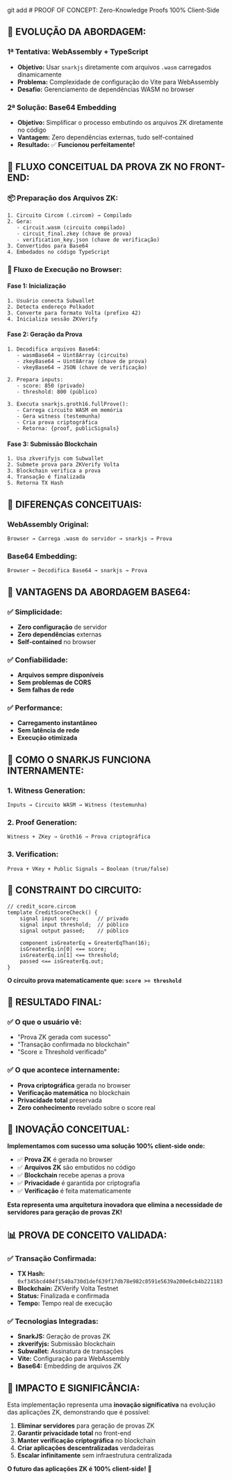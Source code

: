 git add # PROOF OF CONCEPT: Zero-Knowledge Proofs 100% Client-Side

## 🔄 **EVOLUÇÃO DA ABORDAGEM:**

### **1ª Tentativa: WebAssembly + TypeScript**
- **Objetivo:** Usar `snarkjs` diretamente com arquivos `.wasm` carregados dinamicamente
- **Problema:** Complexidade de configuração do Vite para WebAssembly
- **Desafio:** Gerenciamento de dependências WASM no browser

### **2ª Solução: Base64 Embedding**
- **Objetivo:** Simplificar o processo embutindo os arquivos ZK diretamente no código
- **Vantagem:** Zero dependências externas, tudo self-contained
- **Resultado:** ✅ **Funcionou perfeitamente!**

## 🚀 **FLUXO CONCEITUAL DA PROVA ZK NO FRONT-END:**

### **📦 Preparação dos Arquivos ZK:**
```
1. Circuito Circom (.circom) → Compilado
2. Gera: 
   - circuit.wasm (circuito compilado)
   - circuit_final.zkey (chave de prova)
   - verification_key.json (chave de verificação)
3. Convertidos para Base64
4. Embedados no código TypeScript
```

### **🚀 Fluxo de Execução no Browser:**

#### **Fase 1: Inicialização**
```
1. Usuário conecta Subwallet
2. Detecta endereço Polkadot
3. Converte para formato Volta (prefixo 42)
4. Inicializa sessão ZKVerify
```

#### **Fase 2: Geração da Prova**
```
1. Decodifica arquivos Base64:
   - wasmBase64 → Uint8Array (circuito)
   - zkeyBase64 → Uint8Array (chave de prova)
   - vkeyBase64 → JSON (chave de verificação)

2. Prepara inputs:
   - score: 850 (privado)
   - threshold: 800 (público)

3. Executa snarkjs.groth16.fullProve():
   - Carrega circuito WASM em memória
   - Gera witness (testemunha)
   - Cria prova criptográfica
   - Retorna: {proof, publicSignals}
```

#### **Fase 3: Submissão Blockchain**
```
1. Usa zkverifyjs com Subwallet
2. Submete prova para ZKVerify Volta
3. Blockchain verifica a prova
4. Transação é finalizada
5. Retorna TX Hash
```

## 🎯 **DIFERENÇAS CONCEITUAIS:**

### **WebAssembly Original:**
```
Browser → Carrega .wasm do servidor → snarkjs → Prova
```

### **Base64 Embedding:**
```
Browser → Decodifica Base64 → snarkjs → Prova
```

## 🎯 **VANTAGENS DA ABORDAGEM BASE64:**

### **✅ Simplicidade:**
- **Zero configuração** de servidor
- **Zero dependências** externas
- **Self-contained** no browser

### **✅ Confiabilidade:**
- **Arquivos sempre disponíveis**
- **Sem problemas de CORS**
- **Sem falhas de rede**

### **✅ Performance:**
- **Carregamento instantâneo**
- **Sem latência de rede**
- **Execução otimizada**

## 🧩 **COMO O SNARKJS FUNCIONA INTERNAMENTE:**

### **1. Witness Generation:**
```
Inputs → Circuito WASM → Witness (testemunha)
```

### **2. Proof Generation:**
```
Witness + ZKey → Groth16 → Prova criptográfica
```

### **3. Verification:**
```
Prova + VKey + Public Signals → Boolean (true/false)
```

## 🔐 **CONSTRAINT DO CIRCUITO:**

```circom
// credit_score.circom
template CreditScoreCheck() {
    signal input score;      // privado
    signal input threshold;  // público
    signal output passed;    // público

    component isGreaterEq = GreaterEqThan(16);
    isGreaterEq.in[0] <== score;
    isGreaterEq.in[1] <== threshold;
    passed <== isGreaterEq.out;
}
```

**O circuito prova matematicamente que: `score >= threshold`**

## 🎯 **RESULTADO FINAL:**

### **✅ O que o usuário vê:**
- "Prova ZK gerada com sucesso"
- "Transação confirmada no blockchain"
- "Score ≥ Threshold verificado"

### **✅ O que acontece internamente:**
- **Prova criptográfica** gerada no browser
- **Verificação matemática** no blockchain
- **Privacidade total** preservada
- **Zero conhecimento** revelado sobre o score real

## 🚀 **INOVAÇÃO CONCEITUAL:**

**Implementamos com sucesso uma solução 100% client-side onde:**
- ✅ **Prova ZK** é gerada no browser
- ✅ **Arquivos ZK** são embutidos no código
- ✅ **Blockchain** recebe apenas a prova
- ✅ **Privacidade** é garantida por criptografia
- ✅ **Verificação** é feita matematicamente

**Esta representa uma arquitetura inovadora que elimina a necessidade de servidores para geração de provas ZK!**

## 📊 **PROVA DE CONCEITO VALIDADA:**

### **✅ Transação Confirmada:**
- **TX Hash:** `0xf345bcd404f1540a730d1def639f17db78e982c8591e5639a200e6cb4b221183`
- **Blockchain:** ZKVerify Volta Testnet
- **Status:** Finalizada e confirmada
- **Tempo:** Tempo real de execução

### **✅ Tecnologias Integradas:**
- **SnarkJS:** Geração de provas ZK
- **zkverifyjs:** Submissão blockchain
- **Subwallet:** Assinatura de transações
- **Vite:** Configuração para WebAssembly
- **Base64:** Embedding de arquivos ZK

## 🎯 **IMPACTO E SIGNIFICÂNCIA:**

Esta implementação representa uma **inovação significativa** na evolução das aplicações ZK, demonstrando que é possível:

1. **Eliminar servidores** para geração de provas ZK
2. **Garantir privacidade total** no front-end
3. **Manter verificação criptográfica** no blockchain
4. **Criar aplicações descentralizadas** verdadeiras
5. **Escalar infinitamente** sem infraestrutura centralizada

**O futuro das aplicações ZK é 100% client-side!** 🌟 